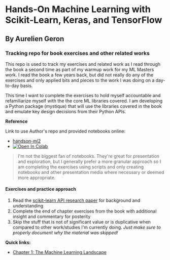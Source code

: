 # Hands-On Machine Learning with Scikit-Learn, Keras, and TensorFlow

## By Aurelien Geron

### Tracking repo for book exercises and other related works

This repo is used to track my exercises and related work as I read through the
book a second time as part of my warmup work for my ML Masters work. I read the
book a few years back, but did not really do any of the exercises and only
applied bits and pieces to the work I was doing on a day-to-day basis.

This time I want to complete the exercises to hold myself accountable and
refamiliarize myself with the the core ML libraries covered. I am developing a
Python package (mystique) that will use the libraries covered in the book and
emulate key design decisions from their Python APIs.

**Reference**

Link to use Author's repo and provided notebooks online:

* [handson-ml2](https://github.com/ageron/handson-ml2)
* <a href="https://colab.research.google.com/github/ageron/handson-ml2/blob/master/" target="_parent"><img src="https://colab.research.google.com/assets/colab-badge.svg" alt="Open In Colab"/></a>

>I'm not the biggest fan of notebooks. They're great for presentation and 
>exploration, but I generally prefer a more granular approach so I am completing
>the exercises using scripts and only creating notebooks and other presentation
>media where necessary or deemed more appropriate.

#### Exercises and practice approach

1. Read the [scikit-learn API research paper](api-design-ml-software.pdf) for
   background and understanding
2. Complete the end of chapter exercises from the book with additional insight
   and commentary for posterity
3. Skip the stuff that is not of significant value or is duplicative when
   compared to other work/studies I'm currently doing. *Just make sure to
   properly document why the material was skipped!*

**Quick links:**

* [Chapter 1: The Machine Learning Landscape](https://github.com/cksisu/homl/tree/main/ch01)

